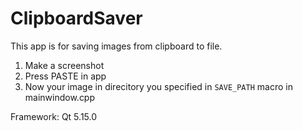 # ClipboardSaver
This app is for saving images from clipboard to file.
1. Make a screenshot
2. Press PASTE in app
3. Now your image in direcitory you specified in `SAVE_PATH` macro in mainwindow.cpp

Framework: Qt 5.15.0 
